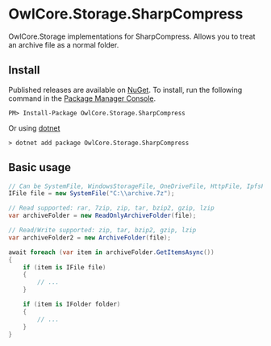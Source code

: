 # OwlCore.Storage.SharpCompress
OwlCore.Storage implementations for SharpCompress. Allows you to treat an archive file as a normal folder.

## Install

Published releases are available on [NuGet](https://www.nuget.org/packages/OwlCore.Storage.SharpCompress). To install, run the following command in the [Package Manager Console](https://docs.nuget.org/docs/start-here/using-the-package-manager-console).

    PM> Install-Package OwlCore.Storage.SharpCompress
    
Or using [dotnet](https://docs.microsoft.com/en-us/dotnet/core/tools/dotnet)

    > dotnet add package OwlCore.Storage.SharpCompress

## Basic usage

```cs
// Can be SystemFile, WindowsStorageFile, OneDriveFile, HttpFile, IpfsFile, FtpFile, StreamFile, etc.
IFile file = new SystemFile("C:\\archive.7z");

// Read supported: rar, 7zip, zip, tar, bzip2, gzip, lzip
var archiveFolder = new ReadOnlyArchiveFolder(file);

// Read/Write supported: zip, tar, bzip2, gzip, lzip
var archiveFolder2 = new ArchiveFolder(file);

await foreach (var item in archiveFolder.GetItemsAsync())
{
    if (item is IFile file)
    {
        // ...   
    }

    if (item is IFolder folder)
    {
        // ...   
    }
}
```